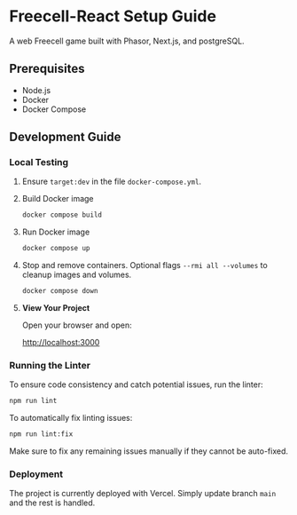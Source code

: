 # Freecell-React Setup Guide

A web Freecell game built with Phasor, Next.js, and postgreSQL.

## Prerequisites

- Node.js
- Docker
- Docker Compose

## Development Guide

### Local Testing

1. Ensure `target:dev` in the file `docker-compose.yml`.

1. Build Docker image

   ```bash
   docker compose build
   ```

1. Run Docker image

   ```bash
   docker compose up
   ```

1. Stop and remove containers. Optional flags `--rmi all --volumes` to cleanup images and volumes.

   ```bash
   docker compose down
   ```

1. **View Your Project**

   Open your browser and open:

   [http://localhost:3000](http://localhost:3000)

### Running the Linter

To ensure code consistency and catch potential issues, run the linter:

```bash
npm run lint
```

To automatically fix linting issues:

```bash
npm run lint:fix
```

Make sure to fix any remaining issues manually if they cannot be auto-fixed.

### Deployment

The project is currently deployed with Vercel. Simply update branch `main` and the rest is handled.